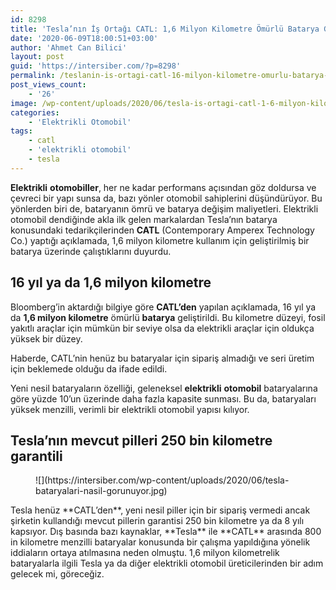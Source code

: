```yaml
---
id: 8298
title: 'Tesla’nın İş Ortağı CATL: 1,6 Milyon Kilometre Ömürlü Batarya Geliştirildi'
date: '2020-06-09T18:00:51+03:00'
author: 'Ahmet Can Bilici'
layout: post
guid: 'https://intersiber.com/?p=8298'
permalink: /teslanin-is-ortagi-catl-16-milyon-kilometre-omurlu-batarya-gelistirildi/
post_views_count:
    - '26'
image: /wp-content/uploads/2020/06/tesla-is-ortagi-catl-1-6-milyon-kilometre-omurlu-batarya-gelistirildi.jpg
categories:
    - 'Elektrikli Otomobil'
tags:
    - catl
    - 'elektrikli otomobil'
    - tesla
---
```


**Elektrikli** **otomobiller**, her ne kadar performans açısından göz doldursa ve çevreci bir yapı sunsa da, bazı yönler otomobil sahiplerini düşündürüyor. Bu yönlerden biri de, bataryanın ömrü ve batarya değişim maliyetleri. Elektrikli otomobil dendiğinde akla ilk gelen markalardan Tesla’nın batarya konusundaki tedarikçilerinden **CATL** (Contemporary Amperex Technology Co.) yaptığı açıklamada, 1,6 milyon kilometre kullanım için geliştirilmiş bir batarya üzerinde çalıştıklarını duyurdu.

## 16 yıl ya da 1,6 milyon kilometre

Bloomberg’in aktardığı bilgiye göre **CATL’den** yapılan açıklamada, 16 yıl ya da **1,6 milyon kilometre** ömürlü **batarya** geliştirildi. Bu kilometre düzeyi, fosil yakıtlı araçlar için mümkün bir seviye olsa da elektrikli araçlar için oldukça yüksek bir düzey.

Haberde, CATL’nin henüz bu bataryalar için sipariş almadığı ve seri üretim için beklemede olduğu da ifade edildi.

Yeni nesil bataryaların özelliği, geleneksel **elektrikli** **otomobil** bataryalarına göre yüzde 10’un üzerinde daha fazla kapasite sunması. Bu da, bataryaları yüksek menzilli, verimli bir elektrikli otomobil yapısı kılıyor.

## Tesla’nın mevcut pilleri 250 bin kilometre garantili

<figure class="wp-block-image size-large">![](https://intersiber.com/wp-content/uploads/2020/06/tesla-bataryalari-nasil-gorunuyor.jpg)</figure>Tesla henüz **CATL’den**, yeni nesil piller için bir sipariş vermedi ancak şirketin kullandığı mevcut pillerin garantisi 250 bin kilometre ya da 8 yılı kapsıyor. Dış basında bazı kaynaklar, **Tesla** ile **CATL** arasında 800 in kilometre menzilli bataryalar konusunda bir çalışma yapıldığına yönelik iddiaların ortaya atılmasına neden olmuştu. 1,6 milyon kilometrelik bataryalarla ilgili Tesla ya da diğer elektrikli otomobil üreticilerinden bir adım gelecek mi, göreceğiz.